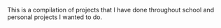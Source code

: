 This is a compilation of projects that I have done throughout school and personal projects I wanted to do.
